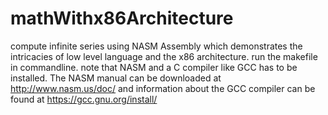 # mathWithx86Architecture
compute infinite series using NASM Assembly which demonstrates the intricacies of low level language and the x86 architecture. run the makefile in commandline. note that NASM and a C compiler like GCC has to be installed. The NASM manual can be downloaded at http://www.nasm.us/doc/ and information about the GCC compiler can be found at https://gcc.gnu.org/install/
